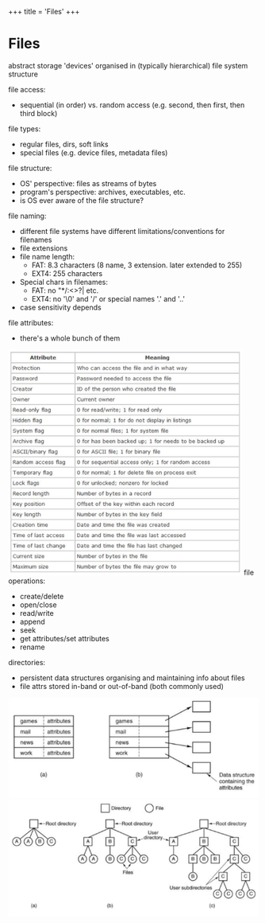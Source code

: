 +++
title = 'Files'
+++
# Files
abstract storage 'devices' organised in (typically hierarchical) file system structure

file access:

- sequential (in order) vs. random access (e.g. second, then first, then third block)

file types:

- regular files, dirs, soft links
- special files (e.g. device files, metadata files)

file structure:

- OS' perspective: files as streams of bytes
- program's perspective: archives, executables, etc.
- is OS ever aware of the file structure?

file naming:

- different file systems have different limitations/conventions for filenames
- file extensions
- file name length:
    - FAT: 8.3 characters (8 name, 3 extension. later extended to 255)
    - EXT4: 255 characters
- Special chars in filenames:
    - FAT: no "\*/:<>?\| etc.
    - EXT4: no '\0' and '/' or special names '.' and '..'
- case sensitivity depends

file attributes:

- there's a whole bunch of them

![](e803342509f8f738d741afcea618c4cc.png)
file operations:

- create/delete
- open/close
- read/write
- append
- seek
- get attributes/set attributes
- rename

directories:

- persistent data structures organising and maintaining info about files
- file attrs stored in-band or out-of-band (both commonly used)

![](3830a931cb0e4b33017ef22e25f71c96.png)
![](7e47431605b7501bcca744b7f1330c8b.png)
